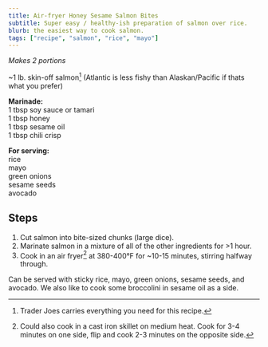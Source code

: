```yaml
---
title: Air-fryer Honey Sesame Salmon Bites
subtitle: Super easy / healthy-ish preparation of salmon over rice.
blurb: the easiest way to cook salmon.
tags: ["recipe", "salmon", "rice", "mayo"]
---
```


*Makes 2 portions*

~1 lb. skin-off salmon[^tjs] (Atlantic is less fishy than Alaskan/Pacific if thats what you prefer)<br>

**Marinade:**<br>
1 tbsp soy sauce or tamari<br>
1 tbsp honey<br>
1 tbsp sesame oil<br>
1 tbsp chili crisp<br>

**For serving:**<br>
rice<br>
mayo<br>
green onions<br>
sesame seeds<br>
avocado<br>

[^tjs]: Trader Joes carries everything you need for this recipe.

## Steps
1. Cut salmon into bite-sized chunks (large dice).
2. Marinate salmon in a mixture of all of the other ingredients for >1 hour.
3. Cook in an air fryer[^castiron] at 380-400°F for ~10-15 minutes, stirring halfway through.

[^castiron]: Could also cook in a cast iron skillet on medium heat. Cook for 3-4 minutes on one side, flip and cook 2-3 minutes on the opposite side.

Can be served with sticky rice, mayo, green onions, sesame seeds, and avocado. We also like to cook some broccolini in sesame oil as a side.